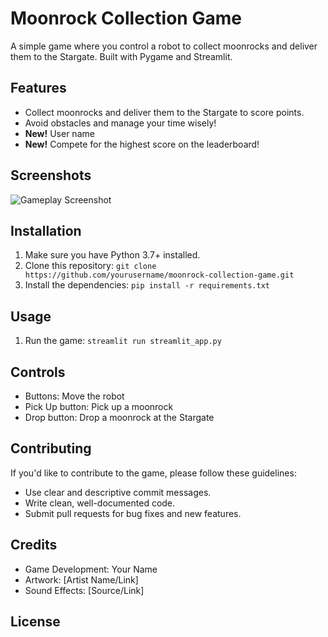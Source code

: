 # Moonrock Collection Game

A simple game where you control a robot to collect moonrocks and deliver them to the Stargate. Built with Pygame and Streamlit.

## Features

*   Collect moonrocks and deliver them to the Stargate to score points.
*   Avoid obstacles and manage your time wisely!
*   **New!** User name
*   **New!** Compete for the highest score on the leaderboard!

## Screenshots

![Gameplay Screenshot](path/to/screenshot.png)

## Installation

1.  Make sure you have Python 3.7+ installed.
2.  Clone this repository: `git clone https://github.com/yourusername/moonrock-collection-game.git`
3.  Install the dependencies: `pip install -r requirements.txt`

## Usage

1.  Run the game: `streamlit run streamlit_app.py`

## Controls

*   Buttons: Move the robot
*   Pick Up button: Pick up a moonrock
*   Drop button: Drop a moonrock at the Stargate

## Contributing

If you'd like to contribute to the game, please follow these guidelines:

*   Use clear and descriptive commit messages.
*   Write clean, well-documented code.
*   Submit pull requests for bug fixes and new features.

## Credits

*   Game Development: Your Name
*   Artwork: [Artist Name/Link]
*   Sound Effects: [Source/Link]

## License
